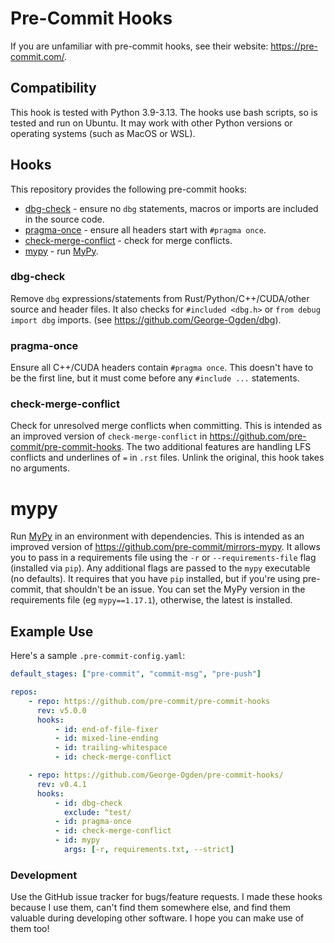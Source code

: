 # Pre-Commit Hooks

If you are unfamiliar with pre-commit hooks, see their website: https://pre-commit.com/.

## Compatibility

This hook is tested with Python 3.9-3.13.
The hooks use bash scripts, so is tested and run on Ubuntu.
It may work with other Python versions or operating systems (such as MacOS or WSL).

## Hooks

This repository provides the following pre-commit hooks:

-   [dbg-check](#dbg-check) - ensure no `dbg` statements, macros or imports are included in the source code.
-   [pragma-once](#pragma-once) - ensure all headers start with `#pragma once`.
-   [check-merge-conflict](#check-merge-conflict) - check for merge conflicts.
-   [mypy](#mypy) - run [MyPy](#https://github.com/python/mypy).

### dbg-check

Remove `dbg` expressions/statements from Rust/Python/C++/CUDA/other source and header files.
It also checks for `#included <dbg.h>` or `from debug import dbg` imports. (see https://github.com/George-Ogden/dbg).

### pragma-once

Ensure all C++/CUDA headers contain `#pragma once`.
This doesn't have to be the first line, but it must come before any `#include ...` statements.

### check-merge-conflict

Check for unresolved merge conflicts when committing.
This is intended as an improved version of `check-merge-conflict` in https://github.com/pre-commit/pre-commit-hooks.
The two additional features are handling LFS conflicts and underlines of `=` in `.rst` files.
Unlink the original, this hook takes no arguments.

# mypy

Run [MyPy](#https://github.com/python/mypy) in an environment with dependencies.
This is intended as an improved version of https://github.com/pre-commit/mirrors-mypy.
It allows you to pass in a requirements file using the `-r` or `--requirements-file` flag (installed via `pip`). Any additional flags are passed to the `mypy` executable (no defaults).
It requires that you have `pip` installed, but if you're using pre-commit, that shouldn't be an issue.
You can set the MyPy version in the requirements file (eg `mypy==1.17.1`), otherwise, the latest is installed.

## Example Use

Here's a sample `.pre-commit-config.yaml`:

```yaml
default_stages: ["pre-commit", "commit-msg", "pre-push"]

repos:
    - repo: https://github.com/pre-commit/pre-commit-hooks
      rev: v5.0.0
      hooks:
          - id: end-of-file-fixer
          - id: mixed-line-ending
          - id: trailing-whitespace
          - id: check-merge-conflict

    - repo: https://github.com/George-Ogden/pre-commit-hooks/
      rev: v0.4.1
      hooks:
          - id: dbg-check
            exclude: ^test/
          - id: pragma-once
          - id: check-merge-conflict
          - id: mypy
            args: [-r, requirements.txt, --strict]
```

### Development

Use the GitHub issue tracker for bugs/feature requests.
I made these hooks because I use them, can't find them somewhere else, and find them valuable during developing other software.
I hope you can make use of them too!
